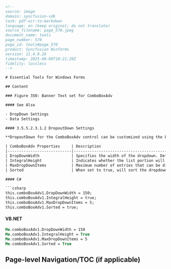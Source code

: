 ```html
<!-- 
source: image
domain: syncfusion-sdk
task: pdf-ocr-to-markdown
language: en (keep original; do not translate)
source_filename: page_570.jpeg
document_name: tools
page_number: 570
page_id: tools#page_570
product: Syncfusion Winforms
version: 11.4.0.26
timestamp: 2025-08-09T10:21:29Z
fidelity: lossless
-->

# Essential Tools for Windows Forms

## Content

### Figure 350: Banner Text set for ComboBoxAdv

#### See Also

- DropDown Settings
- Data Settings

#### 3.5.5.2.3.1.2 DropoutDown Settings

**DropoutDown for the ComboBoxAdv control can be customized using the below properties.**

| ComboBoxAdv Properties     | Description                                                                                               |
|----------------------------|-----------------------------------------------------------------------------------------------------------|
| DropDownWidth              | Specifies the width of the dropdown. Default value is 100.                                              |
| IntegralHeight             | Indicates whether the list portion will have only complete items. i.e when this property is set to true, it will display only those items that are fully visible in terms of height. |
| MaxDropDownItems           | Maximum number of entries that can be displayed in the dropdown. Set image for the dropdown items. Refer Image Settings topic. |
| Sorted                     | When set to true, will sort the dropdown items in the alphabetical order.                                 |

#### C#

```csharp
this.comboBoxAdv1.DropDownWidth = 150;
this.comboBoxAdv1.IntegralHeight = true;
this.comboBoxAdv1.MaxDropDownItems = 5;
this.comboBoxAdv1.Sorted = true;
```

#### VB.NET

```vb
Me.comboBoxAdv1.DropDownWidth = 150
Me.comboBoxAdv1.IntegralHeight = True
Me.comboBoxAdv1.MaxDropDownItems = 5
Me.comboBoxAdv1.Sorted = True
```

## Page-level Navigation/TOC (if applicable)

<!-- tags: [comboboxadv, dropdown, integralheight, maxdropdownitems, sorted] keywords: [comboboxadv properties, dropdown customization, integral height, max dropdown items, sorting] -->
```